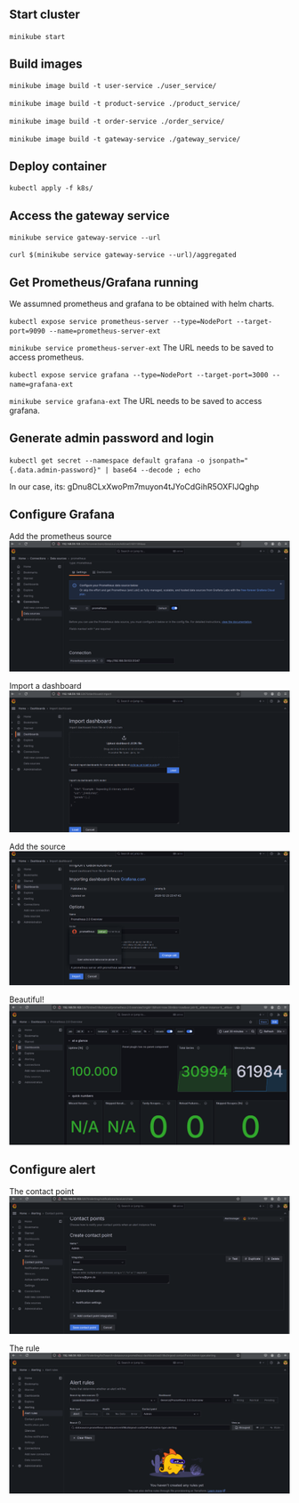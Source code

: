 
## Start cluster
`minikube start`

## Build images
``` 
minikube image build -t user-service ./user_service/ 

minikube image build -t product-service ./product_service/ 

minikube image build -t order-service ./order_service/

minikube image build -t gateway-service ./gateway_service/ 
```

## Deploy container
`kubectl apply -f k8s/`

## Access the gateway service
`minikube service gateway-service --url`

`curl $(minikube service gateway-service --url)/aggregated`

## Get Prometheus/Grafana running

We assumned prometheus and grafana to be obtained with helm charts.

`kubectl expose service prometheus-server --type=NodePort --target-port=9090 --name=prometheus-server-ext`


`minikube service prometheus-server-ext`
The URL needs to be saved to access prometheus.

`kubectl expose service grafana --type=NodePort --target-port=3000 --name=grafana-ext`

`minikube service grafana-ext`
The URL needs to be saved to access grafana.

## Generate admin password and login 

`kubectl get secret --namespace default grafana -o jsonpath="{.data.admin-password}" | base64 --decode ; echo`

In our case, its: gDnu8CLxXwoPm7muyon4tJYoCdGihR5OXFlJQghp

## Configure Grafana

Add the prometheus source
![alt text](./screenshots/add_source.png)


Import a dashboard 
![alt text](./screenshots/add_dashboard.png)


Add the source
![alt text](./screenshots/add_dashboard_2.png)

Beautiful!
![alt text](./screenshots/dashboard.png)


## Configure alert

The contact point
![alt text](./screenshots/mail.png)

The rule
![alt text](./screenshots/alert_rule.png)




